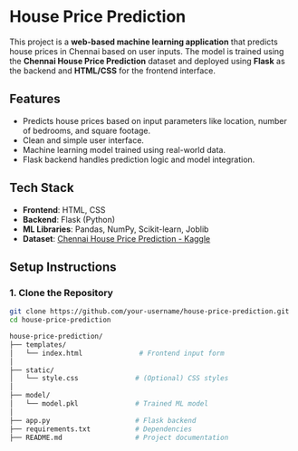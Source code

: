 # House Price Prediction

This project is a **web-based machine learning application** that predicts house prices in Chennai based on user inputs. The model is trained using the **Chennai House Price Prediction** dataset and deployed using **Flask** as the backend and **HTML/CSS** for the frontend interface.

## Features

- Predicts house prices based on input parameters like location, number of bedrooms, and square footage.
- Clean and simple user interface.
- Machine learning model trained using real-world data.
- Flask backend handles prediction logic and model integration.

## Tech Stack

- **Frontend**: HTML, CSS
- **Backend**: Flask (Python)
- **ML Libraries**: Pandas, NumPy, Scikit-learn, Joblib
- **Dataset**: [Chennai House Price Prediction - Kaggle](https://www.kaggle.com/datasets/)

## Setup Instructions

### 1. Clone the Repository

```bash
git clone https://github.com/your-username/house-price-prediction.git
cd house-price-prediction

house-price-prediction/
├── templates/
│   └── index.html              # Frontend input form
│
├── static/
│   └── style.css              # (Optional) CSS styles
│
├── model/
│   └── model.pkl              # Trained ML model
│
├── app.py                     # Flask backend
├── requirements.txt           # Dependencies
├── README.md                  # Project documentation
